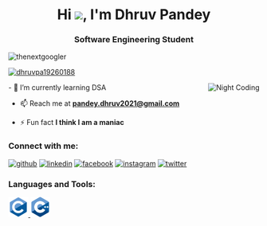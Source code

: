 <h1 align="center">Hi <img src="https://raw.githubusercontent.com/MartinHeinz/MartinHeinz/master/wave.gif" width="30px">, I'm Dhruv Pandey</h1>
<h3 align="center">Software Engineering Student</h3>

<p align="left"> <img src="https://komarev.com/ghpvc/?username=thenextgoogler&label=Profile%20views&color=0e75b6&style=flat" alt="thenextgoogler" /> </p>

<p align="left"> <a href="https://twitter.com/dhruvpa19260188" target="blank"><img src="https://img.shields.io/twitter/follow/dhruvpa19260188?logo=twitter&style=for-the-badge" alt="dhruvpa19260188" /></a> </p>
<img alt="Night Coding" src="https://raw.githubusercontent.com/thenextgoogler/thenextgoogler/main/tenor.gif" align="right"/>
- 🌱 I’m currently learning DSA

- 📫 Reach me at **pandey.dhruv2021@gmail.com**

- ⚡ Fun fact **I think I am a maniac**

<h3 align="left">Connect with me:</h3>
<p align="left">

[<img src='https://img.icons8.com/cute-clipart/64/000000/github.png' alt='github' height='40'>](https://github.com/thenextgoogler)  [<img src='https://img.icons8.com/cute-clipart/64/000000/linkedin.png' alt='linkedin' height='40'>](https://www.linkedin.com/in/dp2001/)  [<img src='https://img.icons8.com/cute-clipart/64/000000/facebook-new.png' alt='facebook' height='40'>](https://www.facebook.com/dhruv.pandey.940)  [<img src='https://img.icons8.com/cute-clipart/64/000000/instagram-new.png' alt='instagram' height='40'>](https://www.instagram.com/__the__neverending__footsteps_/)  [<img src='https://img.icons8.com/cute-clipart/64/000000/twitter.png' alt='twitter' height='40'>](https://twitter.com/DhruvPa19260188)

</p>

<h3 align="left">Languages and Tools:</h3>
<a href="https://www.cprogramming.com/" target="_blank"> <img src="https://raw.githubusercontent.com/devicons/devicon/master/icons/c/c-original.svg" alt="c" width="40" height="40"/> </a> <a href="https://www.w3schools.com/cpp/" target="_blank"> <img src="https://raw.githubusercontent.com/devicons/devicon/master/icons/cplusplus/cplusplus-original.svg" alt="cplusplus" width="40" height="40"/> </a>   </a> <a href="https://www.mysql.com/" target="_blank"> </p>


